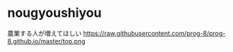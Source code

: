 # nougyoushiyou
 農業する人が増えてほしい
https://raw.githubusercontent.com/prog-8/prog-8.github.io/master/top.png
